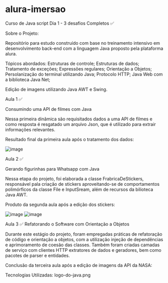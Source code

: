 # alura-imersao
Curso de Java script Dia 1 - 3 desafios Completos ✅

Sobre o Projeto:

Repositório para estudo construído com base no treinamento intensivo em desenvolvimento back-end com a linguagem Java proposto pela plataforma alura.

Tópicos abordados:
Estruturas de controle;
Estruturas de dados;
Tratamento de exceções;
Expressões regulares;
Orientação a Objetos;
Persolanização do terminal utilizando Java;
Protocolo HTTP;
Java Web com a biblioteca Java Net;

Edição de imagens utilizando Java AWT e Swing.

Aula 1 ✅

Consumindo uma API de filmes com Java

Nessa primeira dinâmica são requisitados dados a uma API de filmes e como resposta é resgatado um arquivo Json, que é utilizado para extrair informações relevantes.

Resultado final da primeira aula após o tratamento dos dados:

![image](https://user-images.githubusercontent.com/125091849/229579691-6b404755-d389-472e-be37-25adcf46d1dd.png)


Aula 2 ✅

Gerando figurinhas para Whatsapp com Java

Nessa etapa do projeto, foi elaborada a classe FrabricaDeStickers, responsável pala criação de stickers aproveitando-se de comportamentos polimórficos da classe File e InputSream, além de recursos da bilioteca Java AWT.

Produto da segunda aula após a edição dos stickers:

![image](https://user-images.githubusercontent.com/125091849/229579786-d9139019-7f87-4626-aac3-1e57cb3ce0de.png)
![image](https://user-images.githubusercontent.com/125091849/229579830-3c2218c4-7b81-4254-91fd-a955e4bc46c3.png)



Aula 3 ✅
Refatorando o Software com Orientação a Objetos

Durante este estágio do projeto, foram empregadas práticas de refatoração de código e orientação a objetos, com a utilização injeção de dependências e aprimoramento de coesão das classes. Também foram criadas camadas de serviço com clientes HTTP extratores de dados e geradores, bem como pacotes de parser e entidades.

Conclusão da terceira aula após a edição de imagens da API da NASA:


Tecnologias Utilizadas:
logo-do-java.png
